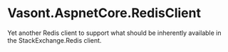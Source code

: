 # Vasont.AspnetCore.RedisClient
Yet another Redis client to support what should be inherently available in the StackExchange.Redis client.
